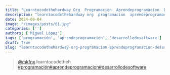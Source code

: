 ```yaml
---
title: "Learntocodethehardway Org  Programacion  Aprendeprogramacion  Desarrollodesoftware"
description: "learntocodethehardway org  programacion  aprendeprogramacion  desarrollodesoftware"
date: 2024-08-04
image: "/images/posts/01.jpg"
categories: ['']
authors: ['Miguel López']
tags: ['programación', 'aprendeprogramacion', 'desarrollodesoftware']
draft: True
slug: "learntocodethehardway-org-programacion-aprendeprogramacion-desarrollodesoftware"
---
```


<blockquote class="tiktok-embed" cite="{https://www.tiktok.com/@mkfnx/video/7049899045564812549}" data-video-id="7049899045564812549" style="max-width: 605px;min-width: 325px;" > <section> <a target="_blank" title="@mkfnx" href="https://www.tiktok.com/@mkfnx?refer=embed">@mkfnx</a> learntocodetheh </section> <a title="programación" target="_blank" href="https://www.tiktok.com/tag/programación?refer=embed">#programación</a><a title="aprendeprogramacion" target="_blank" href="https://www.tiktok.com/tag/aprendeprogramacion?refer=embed">#aprendeprogramacion</a><a title="desarrollodesoftware" target="_blank" href="https://www.tiktok.com/tag/desarrollodesoftware?refer=embed">#desarrollodesoftware</a> </blockquote> <script async src="https://www.tiktok.com/embed.js"></script>


